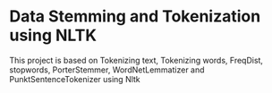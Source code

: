# Data Stemming and Tokenization using NLTK
This project is based on Tokenizing text, Tokenizing words, FreqDist, stopwords, PorterStemmer, WordNetLemmatizer and PunktSentenceTokenizer using Nltk
